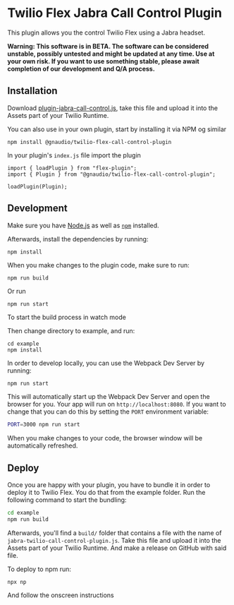 # Twilio Flex Jabra Call Control Plugin

This plugin allows you the control Twilio Flex using a Jabra headset.

**Warning: This software is in BETA. The software can be considered unstable, possibly untested and might be updated at any time. Use at your own risk. If you want to use something stable, please await completion of our development and Q/A process.**

## Installation

Download [plugin-jabra-call-control.js](https://github.com/gnaudio/jabra-twilio-call-control-plugin/releases/download/1.0.0-beta.3/plugin-jabra-call-control.js), take this file and upload it into the Assets part of your Twilio Runtime.

You can also use in your own plugin, start by installing it via NPM og similar

```
npm install @gnaudio/twilio-flex-call-control-plugin
```

In your plugin's `index.js` file import the plugin

```
import { loadPlugin } from "flex-plugin";
import { Plugin } from "@gnaudio/twilio-flex-call-control-plugin";

loadPlugin(Plugin);
```

## Development

Make sure you have [Node.js](https://nodejs.org) as well as [`npm`](https://npmjs.com) installed.

Afterwards, install the dependencies by running:

```
npm install
```

When you make changes to the plugin code, make sure to run:

```
npm run build
```

Or run

```
npm run start
```

To start the build process in watch mode

Then change directory to example, and run:

```
cd example
npm install
```

In order to develop locally, you can use the Webpack Dev Server by running:

```bash
npm run start
```

This will automatically start up the Webpack Dev Server and open the browser for you. Your app will run on `http://localhost:8080`. If you want to change that you can do this by setting the `PORT` environment variable:

```bash
PORT=3000 npm run start
```

When you make changes to your code, the browser window will be automatically refreshed.

## Deploy

Once you are happy with your plugin, you have to bundle it in order to deploy it to Twilio Flex. You do that from the example folder.
Run the following command to start the bundling:

```bash
cd example
npm run build
```

Afterwards, you'll find a `build/` folder that contains a file with the name of `jabra-twilio-call-control-plugin.js`. Take this file and upload it into the Assets part of your Twilio Runtime.
And make a release on GitHub with said file.

To deploy to npm run:

```
npx np
```

And follow the onscreen instructions
